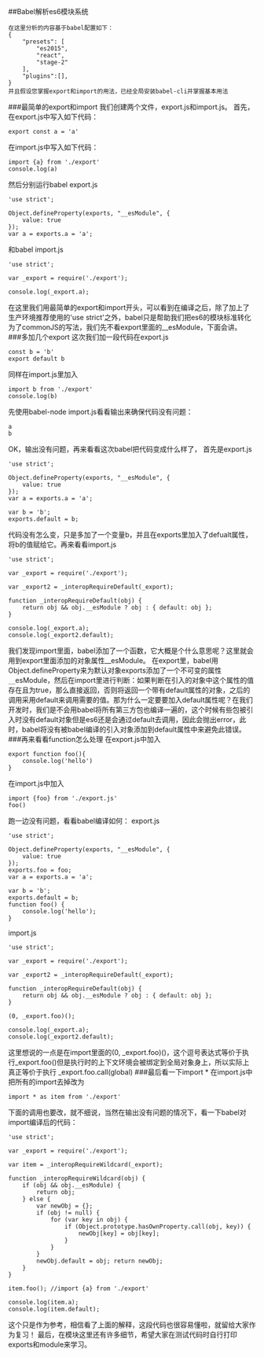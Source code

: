 ##Babel解析es6模块系统

    在这里分析的内容基于babel配置如下：
    {
    	"presets": [
			"es2015",
	   		"react",
			"stage-2"
        ],
        "plugins":[],
    }
    并且假设您掌握export和import的用法，已经全局安装babel-cli并掌握基本用法

###最简单的export和import
我们创建两个文件，export.js和import.js。
首先，在export.js中写入如下代码：

    export const a = 'a'
在import.js中写入如下代码：

    import {a} from './export'
    console.log(a)
然后分别运行babel export.js

    'use strict';

    Object.defineProperty(exports, "__esModule", {
        value: true
    });
    var a = exports.a = 'a';
和babel import.js
    
    'use strict';

    var _export = require('./export');

    console.log(_export.a);
在这里我们用最简单的export和import开头，可以看到在编译之后，除了加上了生产环境推荐使用的'use strict'之外，babel只是帮助我们把es6的模块标准转化为了commonJS的写法，我们先不看export里面的__esModule，下面会讲。
###多加几个export
这次我们加一段代码在export.js

    const b = 'b'
    export default b
同样在import.js里加入

    import b from './export'
    console.log(b)
先使用babel-node import.js看看输出来确保代码没有问题：

    a
    b
OK，输出没有问题，再来看看这次babel把代码变成什么样了，
首先是export.js

    'use strict';

    Object.defineProperty(exports, "__esModule", {
        value: true
    });
    var a = exports.a = 'a';

    var b = 'b';
    exports.default = b;
代码没有怎么变，只是多加了一个变量b，并且在exports里加入了defualt属性，将b的值赋给它。再来看看import.js

    'use strict';

    var _export = require('./export');

    var _export2 = _interopRequireDefault(_export);

    function _interopRequireDefault(obj) { 
        return obj && obj.__esModule ? obj : { default: obj }; 
    }

    console.log(_export.a);
    console.log(_export2.default);
我们发现import里面，babel添加了一个函数，它大概是个什么意思呢？这里就会用到export里面添加的对象属性__esModule。
在export里，babel用Object.defineProperty来为默认对象exports添加了一个不可变的属性`__`esModule，然后在import里进行判断：如果判断在引入的对象中这个属性的值存在且为true，那么直接返回，否则将返回一个带有default属性的对象，之后的调用采用default来调用需要的值。那为什么一定要要加入default属性呢？在我们开发时，我们是不会用babel将所有第三方包也编译一遍的，这个时候有些包被引入时没有default对象但是es6还是会通过default去调用，因此会抛出error，此时，babel将没有被babel编译的引入对象添加到default属性中来避免此错误。
###再来看看function怎么处理
在export.js中加入
    
    export function foo(){
        console.log('hello')
    }
在import.js中加入

    import {foo} from './export.js'
    foo()
跑一边没有问题，看看babel编译如何：
export.js

    'use strict';

    Object.defineProperty(exports, "__esModule", {
        value: true
    });
    exports.foo = foo;
    var a = exports.a = 'a';

    var b = 'b';
    exports.default = b;
    function foo() {
        console.log('hello');
    }
import.js

    'use strict';

    var _export = require('./export');

    var _export2 = _interopRequireDefault(_export);

    function _interopRequireDefault(obj) { 
        return obj && obj.__esModule ? obj : { default: obj }; 
    }

    (0, _export.foo)();

    console.log(_export.a);
    console.log(_export2.default);
 这里想说的一点是在import里面的(0, _export.foo)()，这个逗号表达式等价于执行_export.foo()但是执行时的上下文环境会被绑定到全局对象身上，所以实际上真正等价于执行 _export.foo.call(global)
###最后看一下import *
在import.js中把所有的import去掉改为

    import * as item from './export'
下面的调用也要改，就不细说，当然在输出没有问题的情况下，看一下babel对import编译后的代码：
    
    'use strict';

    var _export = require('./export');

    var item = _interopRequireWildcard(_export);

    function _interopRequireWildcard(obj) { 
        if (obj && obj.__esModule) { 
            return obj; 
        } else { 
            var newObj = {}; 
            if (obj != null) { 
                for (var key in obj) { 
                    if (Object.prototype.hasOwnProperty.call(obj, key)) {
                        newObj[key] = obj[key];
                    } 
                } 
            } 
            newObj.default = obj; return newObj; 
        } 
    }

    item.foo(); //import {a} from './export'

    console.log(item.a);
    console.log(item.default);
这个只是作为参考，相信看了上面的解释，这段代码也很容易懂啦，就留给大家作为复习！
最后，在模块这里还有许多细节，希望大家在测试代码时自行打印exports和module来学习。